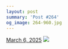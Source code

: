 ```yaml
---
layout: post
summary: 'Post #264'
og_image: 264-960.jpg
---
```


<p>
  <time>
    <a href="/264">March 6, 2025</a>
  </time>
  <a href="/264">
    <img src="{{ site.assets_url }}/264-480.jpg" srcset="{{ site.assets_url }}/264-240.jpg 240w, {{ site.assets_url }}/264-480.jpg 480w, {{ site.assets_url }}/264-720.jpg 720w, {{ site.assets_url }}/264-960.jpg 960w" sizes="(min-width: 700px) 50vw, calc(100vw - 2rem)" />
  </a>
</p>
